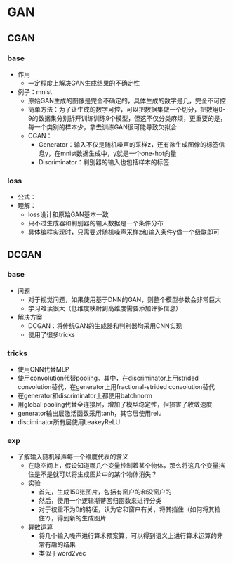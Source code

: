 # GAN
## CGAN
### base
- 作用
  - 一定程度上解决GAN生成结果的不确定性
- 例子：mnist
  - 原始GAN生成的图像是完全不确定的，具体生成的数字是几，完全不可控
  - 简单方法：为了让生成的数字可控，可以把数据集做一个切分，把数组0-9的数据集分别拆开训练训练9个模型，但这不仅分类麻烦，更重要的是，每一个类别的样本少，拿去训练GAN很可能导致欠拟合
  - CGAN：
    - Generator：输入不仅是随机噪声的采样z，还有欲生成图像的标签信息y，在mnist数据生成中，y就是一个one-hot向量
    - Discriminator：判别器的输入也包括样本的标签
### loss
- 公式：
- 理解：
  - loss设计和原始GAN基本一致
  - 只不过生成器和判别器的输入数据是一个条件分布
  - 具体编程实现时，只需要对随机噪声采样z和输入条件y做一个级联即可
## DCGAN
### base
- 问题
  - 对于视觉问题，如果使用基于DNN的GAN，则整个模型参数会非常巨大
  - 学习难读很大（低维度映射到高维度需要添加许多信息）
- 解决方案
  - DCGAN：将传统GAN的生成器和判别器均采用CNN实现
  - 使用了很多tricks
### tricks
- 使用CNN代替MLP
- 使用convolution代替pooling。其中，在discriminator上用strided convolution替代，在generator上用fractional-strided convolution替代
- 在generator和discriminator上都使用batchnorm
- 用global pooling代替全连接层，增加了模型稳定性，但损害了收敛速度
- generator输出层激活函数采用tanh，其它层使用relu
- disciminator所有层使用LeakeyReLU
### exp
- 了解输入随机噪声每一个维度代表的含义
  - 在隐空间上，假设知道哪几个变量控制着某个物体，那么将这几个变量挡住是不是就可以将生成图片中的某个物体消失？
  - 实验
    - 首先，生成150张图片，包括有窗户的和没窗户的
    - 然后，使用一个逻辑斯蒂回归函数来进行分类
    - 对于权重不为0的特征，认为它和窗户有关，将其挡住（如何将其挡住?），得到新的生成图片
  - 算数运算
    - 将几个输入噪声进行算术预案算，可以得到语义上进行算术运算的非常有趣的结果
    - 类似于word2vec